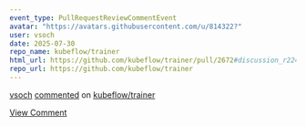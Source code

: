 ```yaml
---
event_type: PullRequestReviewCommentEvent
avatar: "https://avatars.githubusercontent.com/u/814322?"
user: vsoch
date: 2025-07-30
repo_name: kubeflow/trainer
html_url: https://github.com/kubeflow/trainer/pull/2672#discussion_r2241540660
repo_url: https://github.com/kubeflow/trainer
---
```


<a href='https://github.com/vsoch' target='_blank'>vsoch</a> <a href='https://github.com/kubeflow/trainer/pull/2672#discussion_r2241540660' target='_blank'>commented</a> on <a href='https://github.com/kubeflow/trainer' target='_blank'>kubeflow/trainer</a>

<a href='https://github.com/kubeflow/trainer/pull/2672#discussion_r2241540660' target='_blank'>View Comment</a>